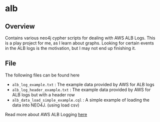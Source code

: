 # alb

## Overview

Contains various neo4j cypher scripts for dealing with AWS ALB Logs.  This is a play project for me, as I learn about graphs.  Looking for certain events in the ALB logs is the motivation, but I may not end up finishing it.

## File

The following files can be found here
- `alb_log_example.txt` : The example data provided by AWS for ALB logs
- `alb_log_header_example.txt` : The example data provided by AWS for ALB logs but with a header row
- `alb_data_load_simple_example.cql` : A simple example of loading the data into NEO4J. (using load csv)

Read more about AWS ALB Logging [here](https://docs.aws.amazon.com/elasticloadbalancing/latest/application/load-balancer-access-logs.html) 
